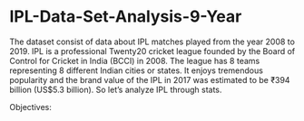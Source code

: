 # IPL-Data-Set-Analysis-9-Year

The dataset consist of data about IPL matches played from the year 2008 to 2019. IPL is a professional Twenty20 cricket league founded by the Board of Control for Cricket in India (BCCI) in 2008. The league has 8 teams representing 8 different Indian cities or states. It enjoys tremendous popularity and the brand value of the IPL in 2017 was estimated to be ₹394 billion (US$5.3 billion). So let’s analyze IPL through stats.


Objectives:
